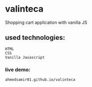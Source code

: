 # valinteca
Shopping cart application with vanilla JS 

## used technologies:
    HTML
    CSS
    Vanilla Javascript

### live demo: 
    ahmedsamir01.github.io/valinteca
